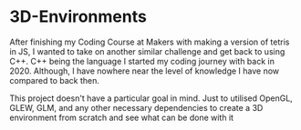 # 3D-Environments

After finishing my Coding Course at Makers with making a version of tetris in JS, I wanted to take on another similar challenge and get back to using C++. C++ being the language I started my coding journey with back in 2020. Although, I have nowhere near the level of knowledge I have now compared to back then. 

This project doesn't have a particular goal in mind. Just to utilised OpenGL, GLEW, GLM, and any other necessary dependencies to create a 3D environment from scratch and see what can be done with it

